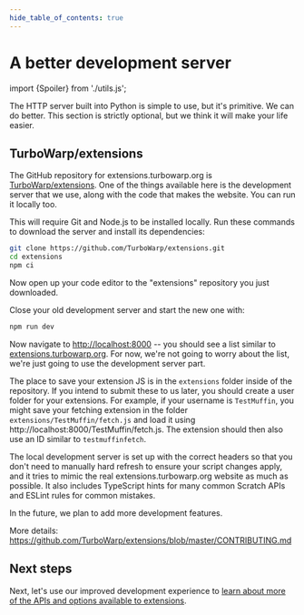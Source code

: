```yaml
---
hide_table_of_contents: true
---
```


# A better development server

import {Spoiler} from './utils.js';

The HTTP server built into Python is simple to use, but it's primitive. We can do better. This section is strictly optional, but we think it will make your life easier.

## TurboWarp/extensions

The GitHub repository for extensions.turbowarp.org is [TurboWarp/extensions](https://github.com/TurboWarp/extensions). One of the things available here is the development server that we use, along with the code that makes the website. You can run it locally too.

This will require Git and Node.js to be installed locally. Run these commands to download the server and install its dependencies:

```bash
git clone https://github.com/TurboWarp/extensions.git
cd extensions
npm ci
```

Now open up your code editor to the "extensions" repository you just downloaded.

Close your old development server and start the new one with:

```bash
npm run dev
```

Now navigate to [http://localhost:8000](http://localhost:8000) -- you should see a list similar to [extensions.turbowarp.org](https://extensions.turbowarp.org/). For now, we're not going to worry about the list, we're just going to use the development server part.

The place to save your extension JS is in the `extensions` folder inside of the repository. If you intend to submit these to us later, you should create a user folder for your extensions. For example, if your username is `TestMuffin`, you might save your fetching extension in the folder `extensions/TestMuffin/fetch.js` and load it using http://localhost:8000/TestMuffin/fetch.js. The extension should then also use an ID similar to `testmuffinfetch`.

The local development server is set up with the correct headers so that you don't need to manually hard refresh to ensure your script changes apply, and it tries to mimic the real extensions.turbowarp.org website as much as possible. It also includes TypeScript hints for many common Scratch APIs and ESLint rules for common mistakes.

In the future, we plan to add more development features.

More details: https://github.com/TurboWarp/extensions/blob/master/CONTRIBUTING.md

## Next steps

Next, let's use our improved development experience to [learn about more of the APIs and options available to extensions](./assorted-apis).
